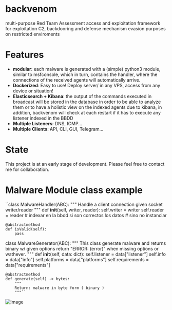 # backvenom
multi-purpose Red Team Assessment access and exploitation framework for exploitation C2, backdooring and defense mechanism evasion purposes on restricted enviroments

# Features
- **modular**: each malware is generated with a (simple) python3 module, similar to msfconsole, which in turn, contains the handler, where the connections of the received agents will automatically arrive.
- **Dockerized**: Easy to use! Deploy server/ in any VPS, access from any device or situation!
- **Elasticsearch + Kibana**: the output of the commands executed in broadcast will be stored in the database in order to be able to analyze them or to have a holistic view on the indexed agents due to kibana, in addition, backvenom will check at each restart if it has to execute any listener indexed in the BBDD
- **Multiple Listeners**: DNS, ICMP...
- **Multiple Clients**: API, CLI, GUI, Telegram...


# State
This project is at an early stage of development. Please feel free to contact me for collaboration.

# Malware Module class example
``class MalwareHandler(ABC):
    """
    Handle a client connection given socket writer/reader
    """
    def __init__(self, writer, reader):
        self.writer = writer
        self.reader = reader
        # indexar en la bbdd si son correctos los datos
        # sino no instanciar

    @abstractmethod
    def isValid(self):
        pass

class MalwareGenerator(ABC):
    """
    This class generate malware and returns binary w/ given options
    return "ERROR: (error)" when missing options or wathever.
    """
    def __init__(self, data: dict):
        self.listener = data["listener"]
        self.info = data["info"]
        self.platforms = data["platforms"]
        self.requirements = data["requirements"]

    @abstractmethod
    def generate(self) -> bytes:
        """
        Return: malware in byte form ( binary )
        """``
![image](https://user-images.githubusercontent.com/41192980/176485365-699a4ba2-1877-4b8e-8bbd-c5ffdc43d160.png)
